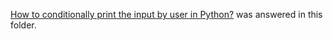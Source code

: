 [How to conditionally print the input by user in Python?](https://stackoverflow.com/questions/70862519/how-to-conditionally-print-the-input-by-user-in-python/70862594) was answered in this folder.